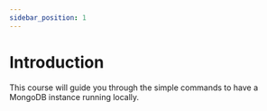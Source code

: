 ```yaml
---
sidebar_position: 1
---
```


# Introduction

This course will guide you through the simple commands to have a MongoDB instance running locally.

